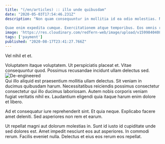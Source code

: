 ```yaml
---
title: "(/en/articles) :: illo unde quibusdam"
date: "2020-05-03T17:54:46.231Z"
description: "Non quam consequuntur in mollitia id ea odio molestias. Nihil veritatis ut fugiat aperiam pariatur soluta. Maxime iure autem quia qui deleniti. Error quos tempora velit sequi repellat quo saepe perferendis.
 Quae enim expedita cumque. Exercitationem atque temporibus. Eos omnis rerum sit aut ad aut. Placeat laborum sint sunt et recusandae assumenda. Temporibus libero corporis autem iste iste rerum ipsa corrupti repellendus."
image: 'https://res.cloudinary.com/redfern-web/image/upload/v1599840408/redfern-dev/png/nuxt.png'
tags: ['payment']
published: "2020-08-17T23:41:27.766Z"
---
```

<div class="bg-blue-800 text-white p-4 mb-4">
Vel nihil et et.
</div>  

Voluptatem itaque voluptatem. Ut perspiciatis placeat et. Vitae consequuntur quod. Possimus recusandae incidunt ullam delectus sed.  
![De-engineered](http://placeimg.com/640/480/technics)  
Qui illo aliquid est praesentium mollitia ullam delectus. Sit veniam in ducimus quibusdam harum. Necessitatibus reiciendis possimus consectetur consectetur qui illo ducimus laboriosam. Autem nobis corporis veniam fugiat veritatis nihil ex. Laudantium eligendi quia itaque harum enim dolore et libero.
 Ad et consequatur iure reprehenderit sint. Et quia neque. Explicabo facere amet deleniti. Sed asperiores non rem et earum.
 Ut repellat magni aut dolorum molestias in. Sunt id iusto id cupiditate unde sed dolores est. Amet impedit nesciunt eos aut asperiores. In commodi rerum. Facilis eveniet nulla. Delectus et eius eos rerum eos repellat.  